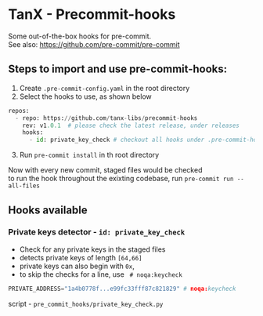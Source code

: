 # TanX - Precommit-hooks
Some out-of-the-box hooks for pre-commit.<br>
See also: https://github.com/pre-commit/pre-commit

## Steps to import and use pre-commit-hooks:
1. Create `.pre-commit-config.yaml` in the root directory
2. Select the hooks to use, as shown below
```python
repos:
  - repo: https://github.com/tanx-libs/precommit-hooks
    rev: v1.0.1  # please check the latest release, under releases
    hooks:
      - id: private_key_check # checkout all hooks under .pre-commit-hooks.yaml

```
3. Run `pre-commit install` in th root directory

Now with every new commit, staged files would be checked <br>
to run the hook throughout the exixting codebase, run `pre-commit run --all-files`

## Hooks available
### Private keys detector - `id: private_key_check`
 - Check for any private keys in the staged files <br>
 - detects private keys of length `[64,66]`
 - private keys can also begin with `0x`,<br>
 - to skip the checks for a line, use ` # noqa:keycheck`
```python
PRIVATE_ADDRESS="1a4b0778f...e99fc33fff87c821829" # noqa:keycheck
```
script - `pre_commit_hooks/private_key_check.py`
